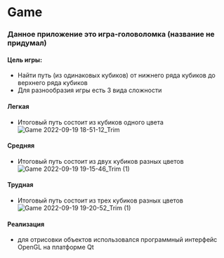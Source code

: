 # Game
### Данное приложение это игра-головоломка (название не придумал)
#### Цель игры:
- Найти путь (из одинаковых кубиков) от нижнего ряда кубиков до верхнего ряда кубиков
- Для разнообразия игры есть 3 вида сложности
#### Легкая
- Итоговый путь состоит из кубиков одного цвета
![Game 2022-09-19 18-51-12_Trim](https://user-images.githubusercontent.com/69618032/191061973-2bc28a19-857b-4511-9cd3-c68e5d38d550.gif)
#### Средняя
- Итоговый путь состоит из двух кубиков разных цветов
![Game 2022-09-19 19-15-46_Trim (1)](https://user-images.githubusercontent.com/69618032/191064822-3edd47df-ab1a-4748-b182-5a73ab9bfd38.gif)
#### Трудная
- Итоговый путь состоит из трех кубиков разных цветов
![Game 2022-09-19 19-20-52_Trim (1)](https://user-images.githubusercontent.com/69618032/191065946-f69d3217-83b9-4d38-b57e-85b1f7e52cf1.gif)
#### Реализация
- для отрисовки объектов использовался программный интерфейс OpenGL на платформе Qt

